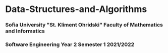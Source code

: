 # Data-Structures-and-Algorithms

<h3>Sofia University "St. Kliment Ohridski" Faculty of Mathematics and Informatics </h3>
<h3>Software Engineering Year 2 Semester 1 2021/2022 </h3>
